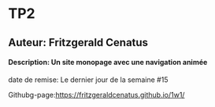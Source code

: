 # TP2

## Auteur: Fritzgerald Cenatus

#### Description: Un site monopage avec une navigation animée

date de remise: Le dernier jour de la semaine #15

Githubg-page:https://fritzgeraldcenatus.github.io/1w1/
